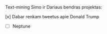 Text-mining Simo ir Dariaus bendras projektas:

[x] Dabar renkam tweetus apie Donald Trump
- [ ] Neptune
